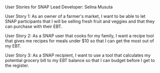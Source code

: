 User Stories for SNAP
Lead Developer: Selina Musuta


User Story 1:  As an owner of a farmer's market, I want to be able to let SNAP participants that I will be selling fresh fruit and veggies and that they can purchase with their EBT.

User Story 2:  As a SNAP user that cooks for my family, I want a recipe tool that gives me recipes for meals under $10 so that I can get the most out of my EBT.

User Story 3: As a SNAP recipient,  I want to use a tool that calculates my potential grocery bill to my EBT balance so that I can budget before I get to the register.

